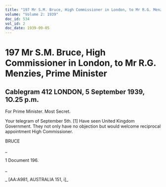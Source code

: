 ```yaml
---
title: "197 Mr S.M. Bruce, High Commissioner in London, to Mr R.G. Menzies, Prime Minister"
volume: "Volume 2: 1939"
doc_id: 534
vol_id: 2
doc_date: 1939-09-05
---
```


# 197 Mr S.M. Bruce, High Commissioner in London, to Mr R.G. Menzies, Prime Minister

## Cablegram 412 LONDON, 5 September 1939, 1O.25 p.m.

For Prime Minister. Most Secret.

Your telegram of September 5th. [1] Have seen United Kingdom Government. They not only have no objection but would welcome reciprocal appointment High Commissioner.

BRUCE

_

1 Document 196.

_

_ [AA:A981, AUSTRALIA 151, i]_
